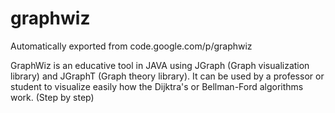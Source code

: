 # graphwiz
Automatically exported from code.google.com/p/graphwiz

GraphWiz is an educative tool in JAVA using JGraph (Graph visualization library) and JGraphT (Graph theory library).
It can be used by a professor or student to visualize easily how the Dijktra's or Bellman-Ford algorithms work. (Step by step)
